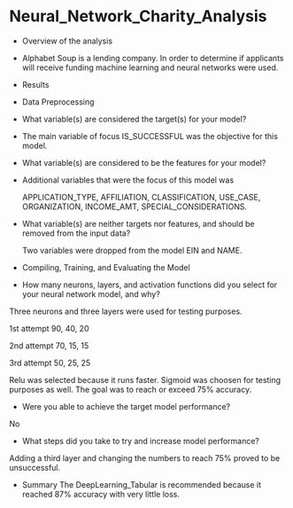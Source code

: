 # Neural_Network_Charity_Analysis

- Overview of the analysis
- Alphabet Soup is a lending company. In order to determine if applicants will receive funding machine learning and neural networks were used. 

- Results

- Data Preprocessing
- What variable(s) are considered the target(s) for your model?
- 
  The main variable of focus IS_SUCCESSFUL was the objective for this model.
 


- What variable(s) are considered to be the features for your model?
-
  Additional variables that were the focus of this model was 
  
  APPLICATION_TYPE, AFFILIATION, CLASSIFICATION, USE_CASE, ORGANIZATION, INCOME_AMT, SPECIAL_CONSIDERATIONS.

- What variable(s) are neither targets nor features, and should be removed from the input data?

  Two variables were dropped  from the model EIN and NAME.

- Compiling, Training, and Evaluating the Model
- How many neurons, layers, and activation functions did you select for your neural network model, and why?

Three neurons and three layers were used for testing purposes.

1st attempt 90, 40, 20

2nd attempt 70, 15, 15

3rd attempt 50, 25, 25

Relu was selected because it runs faster. Sigmoid was choosen for testing purposes as well. The goal was to reach or exceed 75% accuracy.

- Were you able to achieve the target model performance?

No
- What steps did you take to try and increase model performance?

Adding a third layer and changing the numbers to reach 75% proved to be unsuccessful. 


- Summary 
 The DeepLearning_Tabular is recommended because it reached 87% accuracy with very little loss.
 
 
